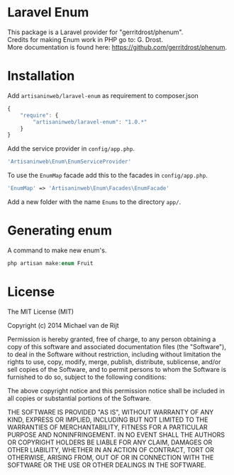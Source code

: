 Laravel Enum
===========================

This package is a Laravel provider for "gerritdrost/phenum".<br/>
Credits for making Enum work in PHP go to: G. Drost.<br/>
More documentation is found here: https://github.com/gerritdrost/phenum.

Installation
============

Add `artisaninweb/laravel-enum` as requirement to composer.json

```javascript
{
    "require": {
        "artisaninweb/laravel-enum": "1.0.*"
    }
}
```

Add the service provider in `config/app.php`.

```php
'Artisaninweb\Enum\EnumServiceProvider'
```

To use the `EnumMap` facade add this to the facades in `config/app.php`.

```php
'EnumMap' => 'Artisaninweb\Enum\Facades\EnumFacade'
```

Add a new folder with the name `Enums` to the directory `app/`.

Generating enum
============

A command to make new enum's.

```php
php artisan make:enum Fruit
```

License
============
The MIT License (MIT)

Copyright (c) 2014 Michael van de Rijt

Permission is hereby granted, free of charge, to any person obtaining a copy
of this software and associated documentation files (the "Software"), to deal
in the Software without restriction, including without limitation the rights
to use, copy, modify, merge, publish, distribute, sublicense, and/or sell
copies of the Software, and to permit persons to whom the Software is
furnished to do so, subject to the following conditions:

The above copyright notice and this permission notice shall be included in all
copies or substantial portions of the Software.

THE SOFTWARE IS PROVIDED "AS IS", WITHOUT WARRANTY OF ANY KIND, EXPRESS OR
IMPLIED, INCLUDING BUT NOT LIMITED TO THE WARRANTIES OF MERCHANTABILITY,
FITNESS FOR A PARTICULAR PURPOSE AND NONINFRINGEMENT. IN NO EVENT SHALL THE
AUTHORS OR COPYRIGHT HOLDERS BE LIABLE FOR ANY CLAIM, DAMAGES OR OTHER
LIABILITY, WHETHER IN AN ACTION OF CONTRACT, TORT OR OTHERWISE, ARISING FROM,
OUT OF OR IN CONNECTION WITH THE SOFTWARE OR THE USE OR OTHER DEALINGS IN THE
SOFTWARE.